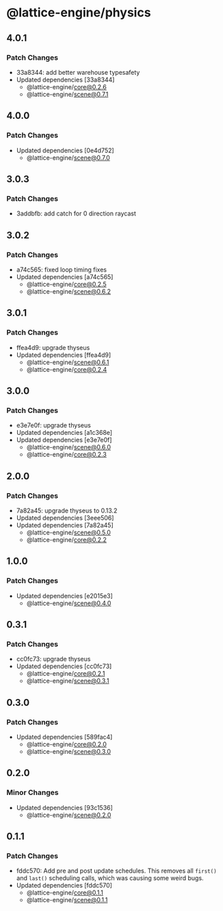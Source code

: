 # @lattice-engine/physics

## 4.0.1

### Patch Changes

- 33a8344: add better warehouse typesafety
- Updated dependencies [33a8344]
  - @lattice-engine/core@0.2.6
  - @lattice-engine/scene@0.7.1

## 4.0.0

### Patch Changes

- Updated dependencies [0e4d752]
  - @lattice-engine/scene@0.7.0

## 3.0.3

### Patch Changes

- 3addbfb: add catch for 0 direction raycast

## 3.0.2

### Patch Changes

- a74c565: fixed loop timing fixes
- Updated dependencies [a74c565]
  - @lattice-engine/core@0.2.5
  - @lattice-engine/scene@0.6.2

## 3.0.1

### Patch Changes

- ffea4d9: upgrade thyseus
- Updated dependencies [ffea4d9]
  - @lattice-engine/scene@0.6.1
  - @lattice-engine/core@0.2.4

## 3.0.0

### Patch Changes

- e3e7e0f: upgrade thyseus
- Updated dependencies [a1c368e]
- Updated dependencies [e3e7e0f]
  - @lattice-engine/scene@0.6.0
  - @lattice-engine/core@0.2.3

## 2.0.0

### Patch Changes

- 7a82a45: upgrade thyseus to 0.13.2
- Updated dependencies [3eee506]
- Updated dependencies [7a82a45]
  - @lattice-engine/scene@0.5.0
  - @lattice-engine/core@0.2.2

## 1.0.0

### Patch Changes

- Updated dependencies [e2015e3]
  - @lattice-engine/scene@0.4.0

## 0.3.1

### Patch Changes

- cc0fc73: upgrade thyseus
- Updated dependencies [cc0fc73]
  - @lattice-engine/core@0.2.1
  - @lattice-engine/scene@0.3.1

## 0.3.0

### Patch Changes

- Updated dependencies [589fac4]
  - @lattice-engine/core@0.2.0
  - @lattice-engine/scene@0.3.0

## 0.2.0

### Minor Changes

- Updated dependencies [93c1536]
  - @lattice-engine/scene@0.2.0

## 0.1.1

### Patch Changes

- fddc570: Add pre and post update schedules. This removes all `first()` and `last()` scheduling calls, which was causing some weird bugs.
- Updated dependencies [fddc570]
  - @lattice-engine/core@0.1.1
  - @lattice-engine/scene@0.1.1
